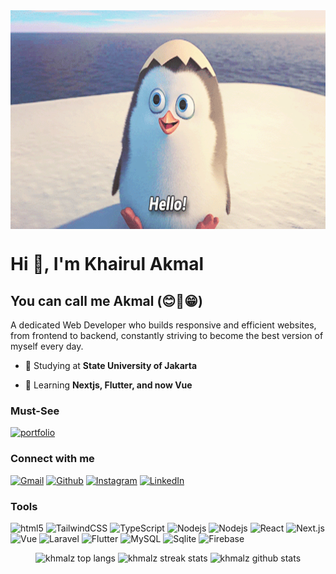 <div>
<img align="center" width="1000" height="350" src="https://github.com/khmalz/khmalz/blob/main/hello.gif" />
</div>

<h1>Hi 👋, I'm Khairul Akmal</h1>
<h2>You can call me Akmal (😊🤝😁)</h2>
<p>A dedicated Web Developer who builds responsive and efficient websites, from frontend to backend, constantly striving to become the best version of myself every day.</p>

-  🏫 Studying at **State University of Jakarta**

-  🔎 Learning **Nextjs, Flutter, and now Vue**

<h3 align="left">Must-See</h3>
<p>
<a href="https://khmalz-portfolio.vercel.app" target="_blank"><img alt="portfolio" src="https://img.shields.io/badge/portfolio-%23FF713B.svg?&style=for-the-badge" /></a>
</p>

<h3 align="left">Connect with me</h3>
<p>
<a href="mailto:akmalrma1710@gmail.com" target="_blank"><img alt="Gmail" src="https://img.shields.io/badge/Gmail-D14836.svg?&style=for-the-badge&logo=Gmail&logoColor=white" /></a> 
<a href="https://github.com/khmalz" target="_blank"><img alt="Github" src="https://img.shields.io/badge/GitHub-%2312100E.svg?&style=for-the-badge&logo=Github&logoColor=white" /></a> 
<a href="https://instagram.com/smoizymal_" target="_blank"><img alt="Instagram" src="https://img.shields.io/badge/Instagram-E4405F?style=for-the-badge&logo=instagram&logoColor=white" /></a> 
<a href="https://www.linkedin.com/in/khrulakmal" target="_blank"><img alt="LinkedIn" src="https://img.shields.io/badge/linkedin-%230077B5.svg?&style=for-the-badge&logo=linkedin&logoColor=white" /></a>
</p>

<h3 align="left">Tools</h3>

<p>
  <img alt="html5" src="https://img.shields.io/badge/-HTML5-E34F26?style=for-the-badge&logo=html5&logoColor=white" />
  <img alt="TailwindCSS" src="https://img.shields.io/badge/Tailwind%20CSS-%2338B2AC?style=for-the-badge&logo=tailwind-css&logoColor=white" />
  <img alt="TypeScript" src="https://img.shields.io/badge/-TypeScript-007ACC?style=for-the-badge&logo=typescript&logoColor=white" />
  <img alt="Nodejs" src="https://img.shields.io/badge/-Nodejs-43853d?style=for-the-badge&logo=Node.js&logoColor=white" />
  <img alt="Nodejs" src="https://img.shields.io/badge/Hono-E36002?style=for-the-badge&logo=hono&logoColor=fff" />
  <img alt="React" src="https://img.shields.io/badge/-React-%2320232a?style=for-the-badge&logo=react&logoColor=%2361DAFB" />
  <img alt="Next.js" src="https://img.shields.io/badge/-Next.js-000000?style=for-the-badge&logo=nextdotjs&logoColor=white" />
  <img alt="Vue" src="https://img.shields.io/badge/-Vue-4FC08D?style=for-the-badge&logo=vuedotjs&logoColor=fff" />
  <img alt="Laravel" src="https://img.shields.io/badge/-Laravel-%23FF2D20?style=for-the-badge&logo=laravel&logoColor=white" />
  <img alt="Flutter" src="https://img.shields.io/badge/-Flutter-02569B?style=for-the-badge&logo=flutter&logoColor=fff" />
  <img alt="MySQL" src="https://img.shields.io/badge/MySQL-4479A1?style=for-the-badge&logo=mysql&logoColor=fff" />
  <img alt="Sqlite" src="https://img.shields.io/badge/SQLite-%2307405e.svg?style=for-the-badge&logo=sqlite&logoColor=white" />
  <img alt="Firebase" src="https://img.shields.io/badge/Firebase-ffca28?style=for-the-badge&logo=Firebase&logoColor=black" />
</p>

<div align=center>
   <img height=180 src="https://github-readme-stats.vercel.app/api/top-langs?username=khmalz&show_icons=true&locale=en&layout=compact" alt="khmalz top langs" />
   <img height=180 src="https://github-readme-streak-stats-salesp07.vercel.app/?user=khmalz&count_private=true" alt="khmalz streak stats"/>
   <img src="https://github-readme-stats.vercel.app/api?username=khmalz&show_icons=true&locale=en" alt="khmalz github stats" />
</div>
